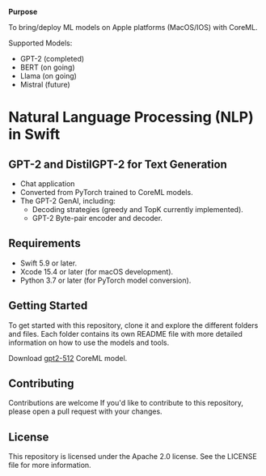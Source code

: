 **Purpose**

To bring/deploy ML models on Apple platforms (MacOS/IOS) with CoreML.

Supported Models:
* GPT-2    (completed)
* BERT     (on going)
* Llama    (on going)
* Mistral  (future)

**Natural Language Processing (NLP) in Swift**
===============================================================================
**GPT-2 and DistilGPT-2 for Text Generation**
-----------------------------------------

* Chat application
* Converted from PyTorch trained to CoreML models.
* The GPT-2 GenAI, including:
	+ Decoding strategies (greedy and TopK currently implemented).
	+ GPT-2 Byte-pair encoder and decoder.

**Requirements**
------------

* Swift 5.9 or later.
* Xcode 15.4 or later (for macOS development).
* Python 3.7 or later (for PyTorch model conversion).

**Getting Started**
---------------

To get started with this repository, clone it and explore the different folders and files. Each folder contains its own README file with more detailed information on how to use the models and tools. 


Download [gpt2-512](https://o365seoultech-my.sharepoint.com/:u:/g/personal/duy_tranthanh_officestu_seoultech_ac_kr/EdQjCv4m7VBCpXd0BkuBqL4BxAnz07aacP9N4sMjfo2yRQ?e=YVNxIp) CoreML model.


**Contributing**
------------

Contributions are welcome If you'd like to contribute to this repository, please open a pull request with your changes.

**License**
-------

This repository is licensed under the Apache 2.0 license. See the LICENSE file for more information.
